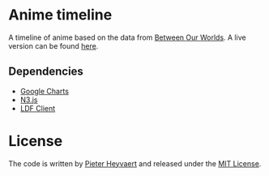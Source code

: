 # Anime timeline

A timeline of anime based on the data from [Between Our Worlds](https://betweenourworlds.org).
A live version can be found [here](https://pieterheyvaert.com/anime-timeline).

## Dependencies
- [Google Charts](https://developers.google.com/chart/)
- [N3.js](https://github.com/RubenVerborgh/N3.js)
- [LDF Client](https://github.com/LinkedDataFragments/Client.js)

# License
The code is written by [Pieter Heyvaert](https://pieterheyvaert.com) and released under the [MIT License](https://github.com/pheyvaer/anime-timeline/blob/master/LICENSE.md).
